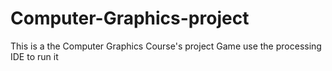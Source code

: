 # Computer-Graphics-project
This is a the Computer Graphics Course's project
Game use the processing IDE to run it
